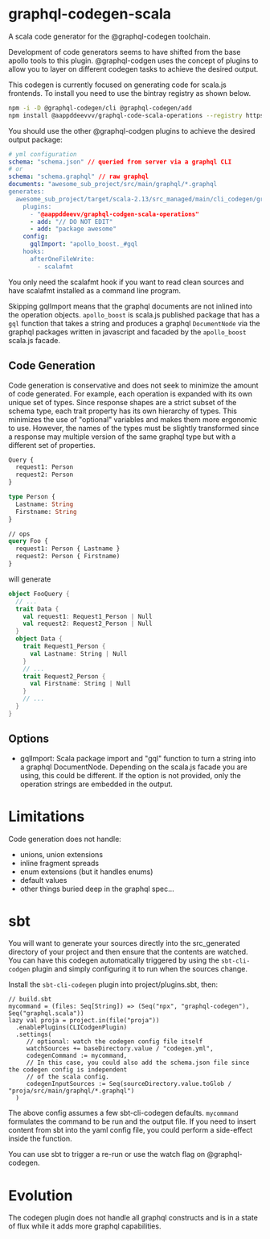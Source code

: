 # graphql-codegen-scala

A scala code generator for the @graphql-codegen toolchain.

Development of code generators seems to have shifted from the
base apollo tools to this plugin. @graphql-codgen uses the
concept of plugins to allow you to layer on different codegen
tasks to achieve the desired output.

This codegen is currently focused on generating code for
scala.js frontends. To install you need to use the bintray
registry as shown below.

```sh
npm -i -D @graphql-codegen/cli @graphql-codegen/add
npm install @aappddeevvv/graphql-code-scala-operations --registry https://api.bintray.com/npm/aappddeevv/npm
```

You should use the other @graphql-codgen plugins to achieve
the desired output package:

```yml
# yml configuration
schema: "schema.json" // queried from server via a graphql CLI
# or
schema: "schema.graphql" // raw graphql
documents: "awesome_sub_project/src/main/graphql/*.graphql
generates:
  awesome_sub_project/target/scala-2.13/src_managed/main/cli_codegen/graphql.scala
    plugins:
      - "@aappddeevv/graphql-codgen-scala-operations"
      - add: "// DO NOT EDIT"
      - add: "package awesome"
    config:
      gqlImport: "apollo_boost._#gql
    hooks:
      afterOneFileWrite:
        - scalafmt
```

You only need the scalafmt hook if you want to read clean sources
and have scalafmt installed as a command line program.

Skipping gqlImport means that the graphql documents are not inlined into
the operation objects. `apollo_boost` is scala.js published package
that has a `gql` function that takes a string and produces a
graphql `DocumentNode` via the graphql packages written in
javascript and facaded by the `apollo_boost` scala.js facade.

## Code Generation

Code generation is conservative and does not seek to minimize the amount
of code generated. For example, each operation is expanded with its
own unique set of types. Since response shapes are a strict subset
of the schema type, each trait property has its own hierarchy
of types. This minimizes the use of "optional" variables
and makes them more ergonomic to use. However, the names of the types
must be slightly transformed since a response may multiple version of the 
same graphql type but with a different set of properties.

```graphql
Query { 
  request1: Person
  request2: Person
}

type Person {
  Lastname: String
  Firstname: String
}

// ops
query Foo {
  request1: Person { Lastname }
  request2: Person { Firstname)
}
```

will generate

```scala
object FooQuery {
  // ...
  trait Data {
    val request1: Request1_Person | Null
    val request2: Request2_Person | Null
  }
  object Data {
    trait Request1_Person { 
      val Lastname: String | Null
    }
    // ...
    trait Request2_Person { 
      val Firstname: String | Null
    }
    // ...
  }
}
```

## Options

* gqlImport: Scala package import and "gql" function to turn a string into a
graphql DocumentNode. Depending on the scala.js facade you are using, this
could be different. If the option is not provided, only the operation strings
are embedded in the output.

# Limitations

Code generation does not handle:

- unions, union extensions
- inline fragment spreads
- enum extensions (but it handles enums)
- default values
- other things buried deep in the graphql spec...

# sbt

You will want to generate your sources directly into
the src_generated directory of your project and then
ensure that the contents are watched. You can have this codegen
automatically triggered by using the `sbt-cli-codgen`
plugin and simply configuring it to run when the sources
change.

Install the `sbt-cli-codegen` plugin into project/plugins.sbt, then:

```
// build.sbt
mycommand = (files: Seq[String]) => (Seq("npx", "graphql-codegen"), Seq("graphql.scala"))
lazy val proja = project.in(file("proja"))
  .enablePlugins(CLICodgenPlugin)
  .settings(
     // optional: watch the codegen config file itself
     watchSources += baseDirectory.value / "codegen.yml",
     codegenCommand := mycommand,
     // In this case, you could also add the schema.json file since the codegen config is independent
     // of the scala config.
     codegenInputSources := Seq(sourceDirectory.value.toGlob / "proja/src/main/graphql/*.graphql")
  )
```

The above config assumes a few sbt-cli-codegen defaults. `mycommand` formulates the
command to be run and the output file. If you need to insert content from sbt into
the yaml config file, you could perform a side-effect inside the function.

You can use sbt to trigger a re-run or use the watch flag on @graphql-codegen.

# Evolution

The codegen plugin does not handle all graphql constructs and is in a state of
flux while it adds more graphql capabilities.

